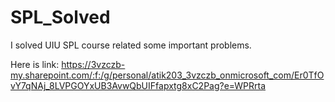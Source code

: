 # SPL_Solved

I solved UIU SPL course related some important problems.

Here is link: https://3vzczb-my.sharepoint.com/:f:/g/personal/atik203_3vzczb_onmicrosoft_com/Er0TfOvY7qNAj_8LVPGOYxUB3AvwQbUIFfapxtg8xC2Pag?e=WPRrta
